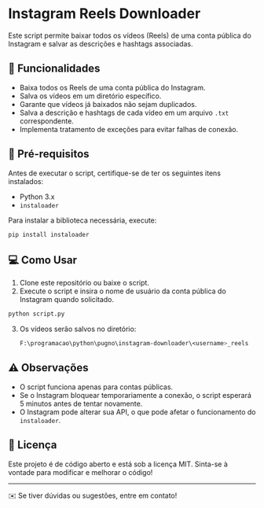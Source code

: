 # Instagram Reels Downloader

Este script permite baixar todos os vídeos (Reels) de uma conta pública do Instagram e salvar as descrições e hashtags associadas.

## 🚀 Funcionalidades
- Baixa todos os Reels de uma conta pública do Instagram.
- Salva os vídeos em um diretório específico.
- Garante que vídeos já baixados não sejam duplicados.
- Salva a descrição e hashtags de cada vídeo em um arquivo `.txt` correspondente.
- Implementa tratamento de exceções para evitar falhas de conexão.

## 📌 Pré-requisitos
Antes de executar o script, certifique-se de ter os seguintes itens instalados:

- Python 3.x
- `instaloader`

Para instalar a biblioteca necessária, execute:
```sh
pip install instaloader
```

## 💻 Como Usar
1. Clone este repositório ou baixe o script.
2. Execute o script e insira o nome de usuário da conta pública do Instagram quando solicitado.
```sh
python script.py
```
3. Os vídeos serão salvos no diretório:
   ```sh
   F:\programacao\python\pugno\instagram-downloader\<username>_reels
   ```

## ⚠️ Observações
- O script funciona apenas para contas públicas.
- Se o Instagram bloquear temporariamente a conexão, o script esperará 5 minutos antes de tentar novamente.
- O Instagram pode alterar sua API, o que pode afetar o funcionamento do `instaloader`.

## 📜 Licença
Este projeto é de código aberto e está sob a licença MIT. Sinta-se à vontade para modificar e melhorar o código!

---

✉️ Se tiver dúvidas ou sugestões, entre em contato!

